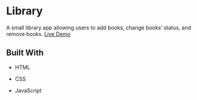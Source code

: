 # Library

A small library app allowing users to add books, change books’ status, and remove books. [Live Demo](https://mingyue-sun-dev.github.io/library)

## Built With

* HTML
* CSS

* JavaScript
